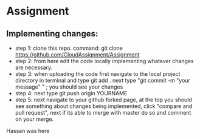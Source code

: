 # Assignment

## Implementing changes:

- step 1: clone this repo. command: git clone https://github.com/CloudAssignment/Assignment
- step 2: from here edit the code locally implementing whatever changes are necessary.
- step 3: when uploading the code first navigate to the local project directory in terminal and type git add .
next type "git commit -m "your message" " ; you should see your changes
- step 4: next type git push origin YOURNAME
- step 5: next navigate to your github forked page, at the top you should see something about changes being implemented,
click "compare and pull request", next if its able to merge with master do so and comment on your merge.

Hassan was here
